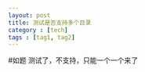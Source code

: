 ```yaml
---
layout: post
title: 测试是否支持多个目录
category : [tech] 
tags : [tag1, tag2]
---
```


#如题
测试了，不支持，只能一个一个来了
